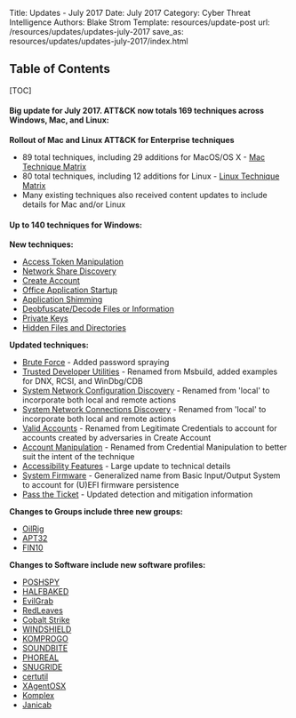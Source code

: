 Title: Updates - July 2017
Date: July 2017
Category: Cyber Threat Intelligence
Authors: Blake Strom
Template: resources/update-post
url: /resources/updates/updates-july-2017
save_as: resources/updates/updates-july-2017/index.html

## Table of Contents

[TOC]

#### Big update for July 2017. ATT&CK now totals 169 techniques across Windows, Mac, and Linux:

**Rollout of Mac and Linux ATT&CK for Enterprise techniques**

* 89 total techniques, including 29 additions for MacOS/OS X - [Mac Technique Matrix](/matrices/enterprise/macos)
* 80 total techniques, including 12 additions for Linux - [Linux Technique Matrix](/matrices/enterprise/linux)
* Many existing techniques also received content updates to include details for Mac and/or Linux

#### Up to 140 techniques for Windows:

**New techniques:**

* [Access Token Manipulation](/techniques/T1134)
* [Network Share Discovery](/techniques/T1135)
* [Create Account](/techniques/T1136)
* [Office Application Startup](/techniques/T1137)
* [Application Shimming](/techniques/T1138)
* [Deobfuscate/Decode Files or Information](/techniques/T1140)
* [Private Keys](/techniques/T1145)
* [Hidden Files and Directories](/techniques/T1158)


**Updated techniques:**

* [Brute Force](/techniques/T1110) - Added password spraying
* [Trusted Developer Utilities](/techniques/T1127) - Renamed from Msbuild, added examples for DNX, RCSI, and WinDbg/CDB
* [System Network Configuration Discovery](/techniques/T1016) - Renamed from 'local' to incorporate both local and remote actions
* [System Network Connections Discovery](/techniques/T1049) - Renamed from 'local' to incorporate both local and remote actions
* [Valid Accounts](/techniques/T1078) - Renamed from Legitimate Credentials to account for accounts created by adversaries in Create Account
* [Account Manipulation](/techniques/T1098) - Renamed from Credential Manipulation to better suit the intent of the technique
* [Accessibility Features](/techniques/T1015) - Large update to technical details
* [System Firmware](/techniques/T1019) - Generalized name from Basic Input/Output System to account for (U)EFI firmware persistence
* [Pass the Ticket](/techniques/T1097) - Updated detection and mitigation information

**Changes to Groups include three new groups:**

* [OilRig](/groups/G0049)
* [APT32](/groups/G0050)
* [FIN10](/groups/G0051)

**Changes to Software include new software profiles:**

* [POSHSPY](/software/S0150)
* [HALFBAKED](/software/S0151)
* [EvilGrab](/software/S0152)
* [RedLeaves](/software/S0153)
* [Cobalt Strike](/software/S0154)
* [WINDSHIELD](/software/S0155)
* [KOMPROGO](/software/S0156)
* [SOUNDBITE](/software/S0157)
* [PHOREAL](/software/S0158)
* [SNUGRIDE](/software/S0159)
* [certutil](/software/S0160)
* [XAgentOSX](/software/S0161)
* [Komplex](/software/S0162)
* [Janicab](/software/S0163)